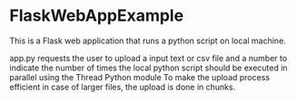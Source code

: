 # FlaskWebAppExample
This is a Flask web application that runs a python script on local machine. 

app.py requests the user to upload a input text or csv file and a number to indicate the number of times the local python script should be executed in parallel using the Thread Python module
To make the upload process efficient in case of larger files, the upload is done in chunks. 
